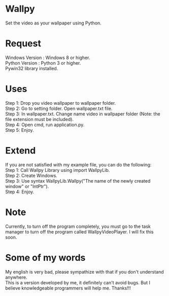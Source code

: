 # Wallpy 
Set the video as your wallpaper using Python.
# Request
Windows Version : Windows 8 or higher.<br/>
Python Version : Python 3 or higher.<br/>
Pywin32 library installed.
# Uses
Step 1: Drop you video wallpaper to wallpaper folder.<br/>
Step 2: Go to setting folder. Open wallpaper.txt file.<br/>
Step 3: In wallpaper.txt. Change name video in wallpaper folder (Note: the file extension must be included).<br/>
Step 4: Open cmd, run application.py.<br/>
Step 5: Enjoy.
# Extend
If you are not satisfied with my example file, you can do the following:<br/>
Step 1: Call Wallpy Library using import WallpyLib.<br/>
Step 2: Create Windows.<br/>
Step 3: Use syntax WallpyLib.Wallpy("The name of the newly created window" or "IntPtr").<br/>
Step 4: Enjoy.<br/>
# Note
Currently, to turn off the program completely, you must go to the task manager to turn off the program called WallpyVideoPlayer. I will fix this soon.
# Some of my words
My english is very bad, please sympathize with that if you don't understand anywhere.<br/>
This is a version developed by me, it definitely can't avoid bugs. But I believe knowledgeable programmers will help me. Thanks!!!<br/>




